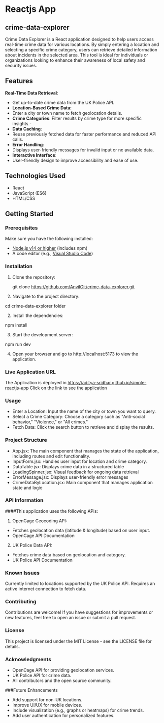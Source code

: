 # Reactjs App
## crime-data-explorer

Crime Data Explorer is a React application designed to help users access real-time crime data for various locations. By simply entering a location and selecting a specific crime category, users can retrieve detailed information about incidents in the selected area. This tool is ideal for individuals or organizations looking to enhance their awareness of local safety and security issues.

## Features

**Real-Time Data Retrieval**: 
- Get up-to-date crime data from the UK Police API.
- **Location-Based Crime Data**:
- Enter a city or town name to fetch geolocation details.
- **Crime Categories**: Filter results by crime type for more specific insights.-
- **Data Caching**:
- Reuse previously fetched data for faster performance and reduced API calls.
-  **Error Handling**:
-  Displays user-friendly messages for invalid input or no available data.
-   **Interactive Interface**:
-   User-friendly design to improve accessibility and ease of use.

## Technologies Used

- React
- JavaScript (ES6)
- HTML/CSS

## Getting Started

### Prerequisites

Make sure you have the following installed:

- [Node.js v14 or higher](https://nodejs.org/) (includes npm)
- A code editor (e.g., [Visual Studio Code](https://code.visualstudio.com/))

### Installation

1. Clone the repository:


   git clone https://github.com/AnvilGit/crime-data-explorer.git

1. Navigate to the project directory:

cd crime-data-explorer folder



2. Install the dependencies:

npm install



3. Start the development server:


npm run dev



4. Open your browser and go to http://localhost:5173 to view the application.

### Live Application URL

The Application is deployed in https://aditya-sridhar.github.io/simple-reactjs-app
Click on the link to see the application

### Usage
- Enter a Location: Input the name of the city or town you want to query.
- Select a Crime Category: Choose a category such as "Anti-social behavior," "Violence," or "All crimes."
- Fetch Data: Click the search button to retrieve and display the results.


### Project Structure
- App.jsx: The main component that manages the state of the application, including routes and edit functionality.
- InputForm.jsx: Handles user input for location and crime category.
- DataTable.jsx: Displays crime data in a structured table
- LoadingSpinner.jsx: Visual feedback for ongoing data retrieval
- ErrorMessage.jsx: Displays user-friendly error messages
- CrimeDataByLocation.jsx: Main component that manages application state and logic


### API Information
####This application uses the following APIs:
1. OpenCage Geocoding API:
- Fetches geolocation data (latitude & longitude) based on user input.
- OpenCage API Documentation


2. UK Police Data API:
- Fetches crime data based on geolocation and category.
- UK Police API Documentation

### Known Issues
Currently limited to locations supported by the UK Police API.
Requires an active internet connection to fetch data.

### Contributing
Contributions are welcome! If you have suggestions for improvements or new features, feel free to open an issue or submit a pull request.

### License
This project is licensed under the MIT License - see the LICENSE file for details.

### Acknowledgments
- OpenCage API for providing geolocation services.
- UK Police API for crime data.
- All contributors and the open source community.


###Future Enhancements
- Add support for non-UK locations.
- Improve UI/UX for mobile devices.
- Include visualization (e.g., graphs or heatmaps) for crime trends.
- Add user authentication for personalized features.
